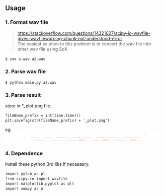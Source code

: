 ## Usage
### 1. Format wav file
> https://stackoverflow.com/questions/14321627/scipy-io-wavfile-gives-wavfilewarning-chunk-not-understood-error   
> The easiest solution to this problem is to convert the wav file into other wav file using SoX.

`$ sox a.wav a2.wav`

### 2. Parse wav file 
`$ python main.py a2.wav`


### 3. Parse result
store in \*\_plot.png file.
```
fileName_prefix = int(time.time())
plt.savefig(str(fileName_prefix) + '_plot.png')
```

eg. ![png1](1695116877_plot.png)


### 4. Dependence
Install these python 3rd libs if neceaasry.
```
import pylab as pl
from scipy.io import wavfile
import matplotlib.pyplot as plt
import numpy as n
```
